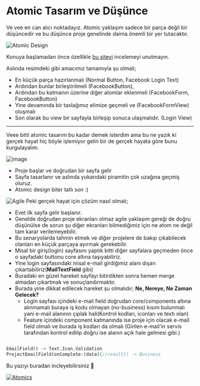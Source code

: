 # Atomic Tasarım ve Düşünce

Ve vee en can alıcı noktadayız. Atomic yaklaşım sadece bir parça değil bir düşüncedir ve bu düşünce proje genelinde daima önemli bir yer tutacaktır.

![Atomic Design](../../image/drawio/atomics.png)

Konuya başlamadan önce özellikle [bu siteyi](https://bradfrost.com/blog/post/atomic-web-design/) incelemeyi unutmayın.

Aslında resimdeki gibi amacımız tamamıyla şu olmalı;

- En küçük parça hazırlanmalı (Normal Button, Facebook Login Text)
- Ardından bunlar birleştirilmeli (FacebookButton),
- Ardından bu katmanın üzerine diğer atomlar eklenmeli (FacebookForm, FacebookButton)
- Yine devamında bir taslağımız elimize geçmeli ve (FacebookFormView) oluşmalı
- Son olarak bu view bir sayfayla birleşip sonuca ulaşmalıdır. (Login View)

---

Veee bitti atomic tasarım bu kadar demek isterdim ama bu ne yazık ki gerçek hayat hiç böyle işlemiyor gelin bir de gerçek hayata göre bunu kurgulayalım.

![image](https://media.giphy.com/media/yzC9QWcomU2m4/giphy.gif)

- Proje başlar ve doğrudan bir sayfa gelir
- Sayfa tasarlanır ve aslında yukarıdaki piramitin çok uzağına geçmiş oluruz.
- Atomic design biter tatlı son :)

![Agile](https://pbs.twimg.com/media/CZo8y7WUsAA3EY9.png)
Peki gerçek hayat için çözüm nasıl olmalı;

- Evet ilk sayfa gelir başlanır.
- Genelde doğrudan proje ekranları olmaz agile yaklaşım gereği de doğru düşünülse de sorun şu diğer ekranları bilmediğimiz için ne atom ne değil tam karar verilemeyebilir.
- Bu senaryolarda tahmin etmek ve diğer projelere de bakıp çıkabilecek olanları en küçük parçaya ayırmak gerekebilir.
- Misal bir giriş(login) sayfasını yaptık bitti diğer sayfalara geçmeden önce o sayfadaki buttonu core altına taşıyabiliriz.
- Yine login sayfasındaki misal e-mail girdiğimiz alanı dışarı çıkartabiliriz(**MailTextField** gibi)
- Buradaki en güzel hareket sayfayı bitirdikten sonra hemen merge almadan çıkartmak ve sonuçlandırmaktır.
- Burada yine dikkat edilecek hareket şu olmalıdır; **Ne, Nereye, Ne Zaman Gelecek?**
  - Login sayfası içindeki e-mail field doğrudan core/components altına alınmamalı buraya iş kodu olmayan (no-business) kısım bulunmalı yani e-mail alanının çıplak hali(Kontrol kodları, iconları ve texti olan)
  - Feature içindeki component katmanında ise proje için olacak e-mail field olmalı ve burada iş kodları da olmalı (Girilen e-mail'in servis tarafından kontrol edilip doğru ise alanın açık hale gelmesi gibi.)

```dart

EmailField() -> Text,Icon,Validation
ProjectEmailField(onComplete:(data){//result}) -> Business
```

Bu yazıyı buradan incleyebilirsiniz 🥳

[![Atomics](https://img.youtube.com/vi/teyr-2tl1Wo/0.jpg)](https://www.youtube.com/watch?v=teyr-2tl1Wo)
